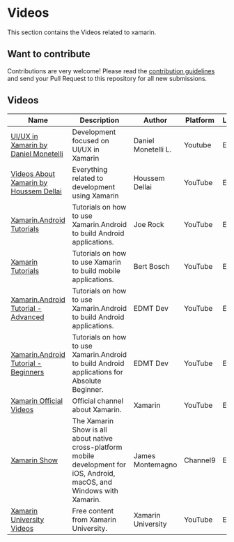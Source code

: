 # Videos

This section contains the Videos related to xamarin.

## Want to contribute

Contributions are very welcome! Please read the [contribution guidelines](contributing-guidelines.md) and send your Pull Request to this repository for all new submissions.

## Videos

Name | Description | Author | Platform | Language
------------ | ------- | ------- | ------- | -------
[UI/UX in Xamarin by Daniel Monetelli](https://www.youtube.com/c/danielmonetelli) | Development focused on UI/UX in Xamarin | Daniel Monetelli L. | Youtube | ES 
[Videos About Xamarin by Houssem Dellai](https://www.youtube.com/channel/UCCYR9GpcE3skVnyMU8Wx1kQ/search?query=xamarin) | Everything related to development using Xamarin | Houssem Dellai | YouTube | EN
[Xamarin.Android Tutorials](https://www.youtube.com/playlist?list=PLCuRg51-gw5VqYchUekCqxUS9hEZkDf6l) | Tutorials on how to use Xamarin.Android to build Android applications. | Joe Rock | YouTube | EN
[Xamarin Tutorials](https://www.youtube.com/user/Kirasama12/search?query=xamarin) | Tutorials on how to use Xamarin to build mobile applications. | Bert Bosch | YouTube | EN
[Xamarin.Android Tutorial - Advanced](https://www.youtube.com/playlist?list=PLaoF-xhnnrRV92Y9HlqqutcwwRYm1LjP7) | Tutorials on how to use Xamarin.Android to build Android applications. | EDMT Dev | YouTube | EN
[Xamarin.Android Tutorial - Beginners](https://www.youtube.com/playlist?list=PLaoF-xhnnrRVglZztNl99ih76fvBOLMe8) | Tutorials on how to use Xamarin.Android to build Android applications for Absolute Beginner. | EDMT Dev | YouTube | EN
[Xamarin Official Videos](https://www.youtube.com/user/XamarinVideos) | Official channel about Xamarin. | Xamarin | YouTube | EN
[Xamarin Show](https://channel9.msdn.com/Shows/XamarinShow) | The Xamarin Show is all about native cross-platform mobile development for iOS, Android, macOS, and Windows with Xamarin. | James Montemagno | Channel9 | EN
[Xamarin University Videos](https://www.youtube.com/channel/UCykEmj8H8O0aE6QB1965XCg/) | Free content from Xamarin University. | Xamarin University | YouTube | EN
